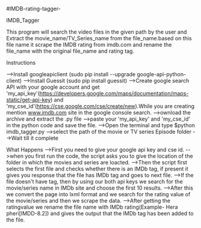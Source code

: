 #IMDB-rating-tagger-

IMDB_Tagger

This program will search the video files in the given path by the user and Extract the movie_name/TV_Series_name from the file_name.based on this file name it scrape the IMDB rating from imdb.com and rename the file_name with the original file_name and rating tag.   

Instructions 

-->Install googleapiclient (sudo pip install --upgrade google-api-python-client)
-->Install Guessit (sudo pip install guessit)
-->Create google search API with your google account and get 'my_api_key'(https://developers.google.com/maps/documentation/maps-static/get-api-key) and 'my_cse_id'(https://cse.google.com/cse/create/new).While you are creating mention www.imdb.com site in the google console search.
-->ownload the archive and extract the .py file
-->paste your 'my_api_key' and 'my_cse_id' in the python code and save the file.
-->Open the terminal and type $python imdb_tagger.py
-->select the path of the movie or TV series Episode folder
-->Wait till it complete

What Happens
-->First you need to give your google api key and cse id.
-->when you first run the code, the script asks you to give the location of the folder in which the movies and series are loacted.
-->Then the script first selects the first file and checks whether there is an IMDb tag, if present it gives you response that the file has IMDb tag and goes to next file.
-->If the file doesn't have tag, then by using our both api keys we search for the movie/series name in IMDb site  and choose the first 10 results.
-->After this we convert the page into lxml format and we search for the rating value of the movie/series and then we scrape the data.
-->After getting the ratingvalue we rename the file name with IMDb rating(Example- Hera pheri[IMDD-8.2]) and gives the  output that the IMDb tag has been added to the file.
